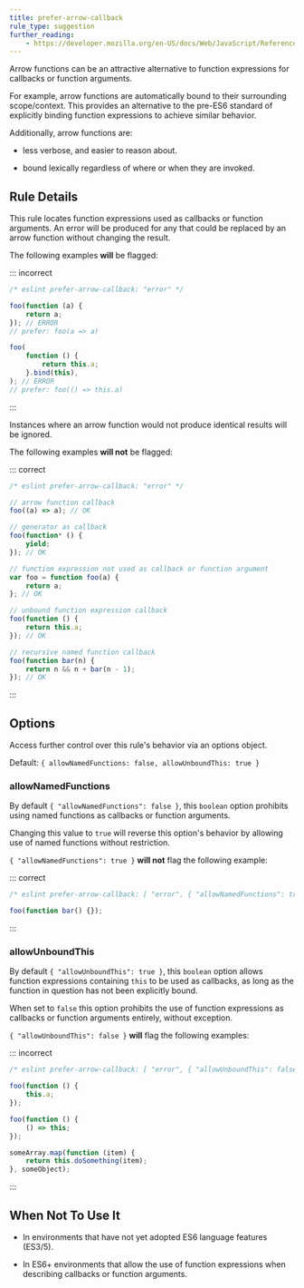 ```yaml
---
title: prefer-arrow-callback
rule_type: suggestion
further_reading:
    - https://developer.mozilla.org/en-US/docs/Web/JavaScript/Reference/Functions/Arrow_functions
---
```


Arrow functions can be an attractive alternative to function expressions for callbacks or function arguments.

For example, arrow functions are automatically bound to their surrounding scope/context. This provides an alternative to the pre-ES6 standard of explicitly binding function expressions to achieve similar behavior.

Additionally, arrow functions are:

- less verbose, and easier to reason about.

- bound lexically regardless of where or when they are invoked.

## Rule Details

This rule locates function expressions used as callbacks or function arguments. An error will be produced for any that could be replaced by an arrow function without changing the result.

The following examples **will** be flagged:

::: incorrect

```js
/* eslint prefer-arrow-callback: "error" */

foo(function (a) {
    return a;
}); // ERROR
// prefer: foo(a => a)

foo(
    function () {
        return this.a;
    }.bind(this),
); // ERROR
// prefer: foo(() => this.a)
```

:::

Instances where an arrow function would not produce identical results will be ignored.

The following examples **will not** be flagged:

::: correct

```js
/* eslint prefer-arrow-callback: "error" */

// arrow function callback
foo((a) => a); // OK

// generator as callback
foo(function* () {
    yield;
}); // OK

// function expression not used as callback or function argument
var foo = function foo(a) {
    return a;
}; // OK

// unbound function expression callback
foo(function () {
    return this.a;
}); // OK

// recursive named function callback
foo(function bar(n) {
    return n && n + bar(n - 1);
}); // OK
```

:::

## Options

Access further control over this rule's behavior via an options object.

Default: `{ allowNamedFunctions: false, allowUnboundThis: true }`

### allowNamedFunctions

By default `{ "allowNamedFunctions": false }`, this `boolean` option prohibits using named functions as callbacks or function arguments.

Changing this value to `true` will reverse this option's behavior by allowing use of named functions without restriction.

`{ "allowNamedFunctions": true }` **will not** flag the following example:

::: correct

```js
/* eslint prefer-arrow-callback: [ "error", { "allowNamedFunctions": true } ] */

foo(function bar() {});
```

:::

### allowUnboundThis

By default `{ "allowUnboundThis": true }`, this `boolean` option allows function expressions containing `this` to be used as callbacks, as long as the function in question has not been explicitly bound.

When set to `false` this option prohibits the use of function expressions as callbacks or function arguments entirely, without exception.

`{ "allowUnboundThis": false }` **will** flag the following examples:

::: incorrect

```js
/* eslint prefer-arrow-callback: [ "error", { "allowUnboundThis": false } ] */

foo(function () {
    this.a;
});

foo(function () {
    () => this;
});

someArray.map(function (item) {
    return this.doSomething(item);
}, someObject);
```

:::

## When Not To Use It

- In environments that have not yet adopted ES6 language features (ES3/5).

- In ES6+ environments that allow the use of function expressions when describing callbacks or function arguments.
